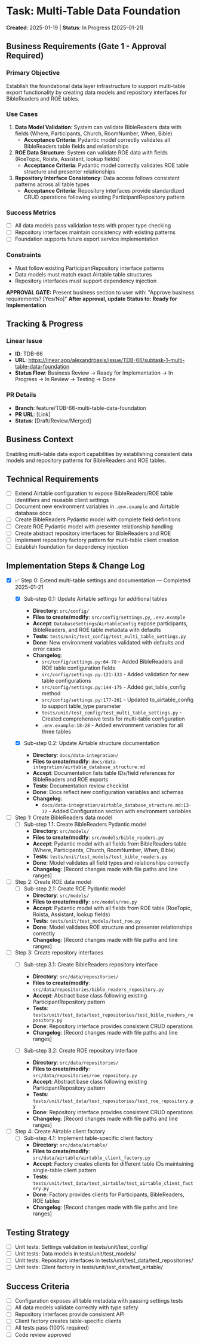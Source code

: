 # Task: Multi-Table Data Foundation
**Created**: 2025-01-19 | **Status**: In Progress (2025-01-21)

## Business Requirements (Gate 1 - Approval Required)
### Primary Objective
Establish the foundational data layer infrastructure to support multi-table export functionality by creating data models and repository interfaces for BibleReaders and ROE tables.

### Use Cases
1. **Data Model Validation**: System can validate BibleReaders data with fields (Where, Participants, Church, RoomNumber, When, Bible)
   - **Acceptance Criteria**: Pydantic model correctly validates all BibleReaders table fields and relationships
2. **ROE Data Structure**: System can validate ROE data with fields (RoeTopic, Roista, Assistant, lookup fields)
   - **Acceptance Criteria**: Pydantic model correctly validates ROE table structure and presenter relationships
3. **Repository Interface Consistency**: Data access follows consistent patterns across all table types
   - **Acceptance Criteria**: Repository interfaces provide standardized CRUD operations following existing ParticipantRepository pattern

### Success Metrics
- [ ] All data models pass validation tests with proper type checking
- [ ] Repository interfaces maintain consistency with existing patterns
- [ ] Foundation supports future export service implementation

### Constraints
- Must follow existing ParticipantRepository interface patterns
- Data models must match exact Airtable table structures
- Repository interfaces must support dependency injection

**APPROVAL GATE:** Present business section to user with: "Approve business requirements? [Yes/No]"
**After approval, update Status to: Ready for Implementation**

## Tracking & Progress
### Linear Issue
- **ID**: TDB-66
- **URL**: https://linear.app/alexandrbasis/issue/TDB-66/subtask-1-multi-table-data-foundation
- **Status Flow**: Business Review → Ready for Implementation → In Progress → In Review → Testing → Done

### PR Details
- **Branch**: feature/TDB-66-multi-table-data-foundation
- **PR URL**: [Link]
- **Status**: [Draft/Review/Merged]

## Business Context
Enabling multi-table data export capabilities by establishing consistent data models and repository patterns for BibleReaders and ROE tables.

## Technical Requirements
- [ ] Extend Airtable configuration to expose BibleReaders/ROE table identifiers and reusable client settings
- [ ] Document new environment variables in `.env.example` and Airtable database docs
- [ ] Create BibleReaders Pydantic model with complete field definitions
- [ ] Create ROE Pydantic model with presenter relationship handling
- [ ] Create abstract repository interfaces for BibleReaders and ROE
- [ ] Implement repository factory pattern for multi-table client creation
- [ ] Establish foundation for dependency injection

## Implementation Steps & Change Log
- [x] ✅ Step 0: Extend multi-table settings and documentation — Completed 2025-01-21
  - [x] Sub-step 0.1: Update Airtable settings for additional tables
    - **Directory**: `src/config/`
    - **Files to create/modify**: `src/config/settings.py`, `.env.example`
    - **Accept**: `DatabaseSettings`/`AirtableConfig` expose participants, BibleReaders, and ROE table metadata with defaults
    - **Tests**: `tests/unit/test_config/test_multi_table_settings.py`
    - **Done**: New environment variables validated with defaults and error cases
    - **Changelog**:
      - `src/config/settings.py:64-78` - Added BibleReaders and ROE table configuration fields
      - `src/config/settings.py:121-133` - Added validation for new table configurations
      - `src/config/settings.py:144-175` - Added get_table_config method
      - `src/config/settings.py:177-201` - Updated to_airtable_config to support table_type parameter
      - `tests/unit/test_config/test_multi_table_settings.py` - Created comprehensive tests for multi-table configuration
      - `.env.example:18-28` - Added environment variables for all three tables

  - [x] Sub-step 0.2: Update Airtable structure documentation
    - **Directory**: `docs/data-integration/`
    - **Files to create/modify**: `docs/data-integration/airtable_database_structure.md`
    - **Accept**: Documentation lists table IDs/field references for BibleReaders and ROE exports
    - **Tests**: Documentation review checklist
    - **Done**: Docs reflect new configuration variables and schemas
    - **Changelog**:
      - `docs/data-integration/airtable_database_structure.md:13-32` - Added Configuration section with environment variables

- [ ] Step 1: Create BibleReaders data model
  - [ ] Sub-step 1.1: Create BibleReaders Pydantic model
    - **Directory**: `src/models/`
    - **Files to create/modify**: `src/models/bible_readers.py`
    - **Accept**: Pydantic model with all fields from BibleReaders table (Where, Participants, Church, RoomNumber, When, Bible)
    - **Tests**: `tests/unit/test_models/test_bible_readers.py`
    - **Done**: Model validates all field types and relationships correctly
    - **Changelog**: [Record changes made with file paths and line ranges]

- [ ] Step 2: Create ROE data model
  - [ ] Sub-step 2.1: Create ROE Pydantic model
    - **Directory**: `src/models/`
    - **Files to create/modify**: `src/models/roe.py`
    - **Accept**: Pydantic model with all fields from ROE table (RoeTopic, Roista, Assistant, lookup fields)
    - **Tests**: `tests/unit/test_models/test_roe.py`
    - **Done**: Model validates ROE structure and presenter relationships correctly
    - **Changelog**: [Record changes made with file paths and line ranges]

- [ ] Step 3: Create repository interfaces
  - [ ] Sub-step 3.1: Create BibleReaders repository interface
    - **Directory**: `src/data/repositories/`
    - **Files to create/modify**: `src/data/repositories/bible_readers_repository.py`
    - **Accept**: Abstract base class following existing ParticipantRepository pattern
    - **Tests**: `tests/unit/test_data/test_repositories/test_bible_readers_repository.py`
    - **Done**: Repository interface provides consistent CRUD operations
    - **Changelog**: [Record changes made with file paths and line ranges]

  - [ ] Sub-step 3.2: Create ROE repository interface
    - **Directory**: `src/data/repositories/`
    - **Files to create/modify**: `src/data/repositories/roe_repository.py`
    - **Accept**: Abstract base class following existing ParticipantRepository pattern
    - **Tests**: `tests/unit/test_data/test_repositories/test_roe_repository.py`
    - **Done**: Repository interface provides consistent CRUD operations
    - **Changelog**: [Record changes made with file paths and line ranges]

- [ ] Step 4: Create Airtable client factory
  - [ ] Sub-step 4.1: Implement table-specific client factory
    - **Directory**: `src/data/airtable/`
    - **Files to create/modify**: `src/data/airtable/airtable_client_factory.py`
    - **Accept**: Factory creates clients for different table IDs maintaining single-table client pattern
    - **Tests**: `tests/unit/test_data/test_airtable/test_airtable_client_factory.py`
    - **Done**: Factory provides clients for Participants, BibleReaders, ROE tables
    - **Changelog**: [Record changes made with file paths and line ranges]

## Testing Strategy
- [ ] Unit tests: Settings validation in tests/unit/test_config/
- [ ] Unit tests: Data models in tests/unit/test_models/
- [ ] Unit tests: Repository interfaces in tests/unit/test_data/test_repositories/
- [ ] Unit tests: Client factory in tests/unit/test_data/test_airtable/

## Success Criteria
- [ ] Configuration exposes all table metadata with passing settings tests
- [ ] All data models validate correctly with type safety
- [ ] Repository interfaces provide consistent API
- [ ] Client factory creates table-specific clients
- [ ] All tests pass (100% required)
- [ ] Code review approved
